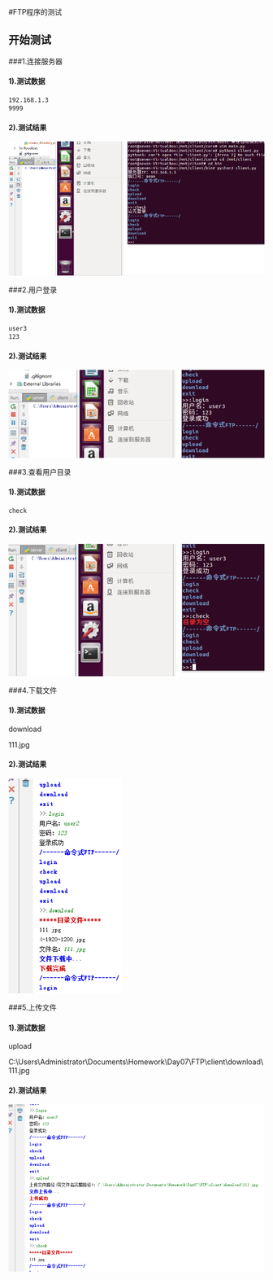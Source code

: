 #FTP程序的测试

## 开始测试

###1.连接服务器

#### 	1).测试数据

```
192.168.1.3
9999
```


#### 	2).测试结果

![](test\test1.png)

###2.用户登录

#### 	1).测试数据

```
user3
123
```


#### 	2).测试结果

![](test\test2.png)

###3.查看用户目录

#### 	1).测试数据

```
check
```


#### 	2).测试结果

![](test\test3.png)

###4.下载文件

#### 	1).测试数据

download

111.jpg


#### 	2).测试结果

![](test\test4.png)

###5.上传文件

#### 	1).测试数据

upload

C:\Users\Administrator\Documents\Homework\Day07\FTP\client\download\111.jpg


#### 	2).测试结果

![](test\test5.png)